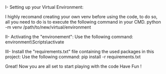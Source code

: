 I- Setting up your Virtual Environment:

I highly recomand creating your own venv before using the code, to do so, all you need to do is to execute the following command in your CMD.
python -m venv /path/to/new/virtual/environment

II- Activating the "environement": 
Use the following command: environment\Scripts\activate

III- Install the "requirements.txt" file containing the used packages in this project:
Use the following command: pip install -r requirements.txt

Great! Now you are all set to start playing with the code
Have Fun !



